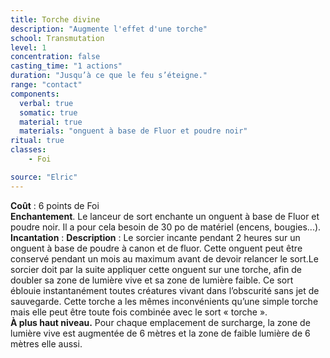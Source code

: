 ```yaml
---
title: Torche divine
description: "Augmente l'effet d'une torche"
school: Transmutation
level: 1
concentration: false
casting_time: "1 actions"
duration: "Jusqu’à ce que le feu s’éteigne."
range: "contact"
components:
  verbal: true
  somatic: true
  material: true
  materials: "onguent à base de Fluor et poudre noir"
ritual: true
classes:
    - Foi

source: "Elric"
---
```

**Coût** : 6 points de Foi  
**Enchantement**.  Le lanceur de sort enchante un onguent à base de Fluor et poudre noir. Il a pour cela besoin de 30 po de matériel (encens, bougies...).  
**Incantation** : 
**Description** : Le sorcier incante pendant 2 heures sur un onguent à base de poudre à canon et de fluor. Cette onguent peut être conservé pendant un mois au maximum avant de devoir relancer le sort.Le sorcier doit par la suite appliquer cette onguent sur une torche, afin de doubler sa zone de lumière vive et sa zone de lumière faible. Ce sort éblouie instantanément toutes créatures vivant dans l’obscurité sans jet de sauvegarde. Cette torche a les mêmes inconvénients qu’une simple torche mais elle peut être toute fois combinée avec le sort « torche ».  
**À plus haut niveau.** Pour chaque emplacement de surcharge, la zone de lumière vive est augmentée de 6 mètres et la zone de faible lumière de 6 mètres elle aussi.  
